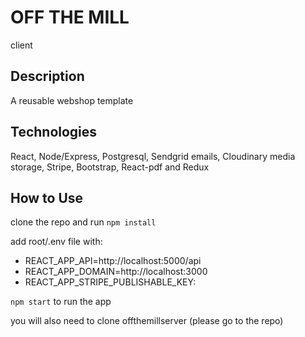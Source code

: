 # OFF THE MILL
client

## Description
A reusable webshop template 

## Technologies
React, Node/Express, Postgresql, Sendgrid emails, Cloudinary media storage, Stripe, Bootstrap, React-pdf and Redux

## How to Use
clone the repo and run `npm install`

add root/.env file with:
 - REACT_APP_API=http://localhost:5000/api
 - REACT_APP_DOMAIN=http://localhost:3000
 - REACT_APP_STRIPE_PUBLISHABLE_KEY: <yourStripePublishableKey>
 
 `npm start` to run the app
 
 you will also need to clone offthemillserver (please go to the repo)
